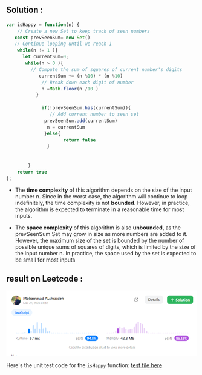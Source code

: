 ## Solution : 

```js
var isHappy = function(n) {
    // Create a new Set to keep track of seen numbers
   const prevSeenSum= new Set()
   // Continue looping until we reach 1 
    while(n != 1 ){
      let currentSum=0;
       while(n > 0 ){
         // Compute the sum of squares of current number's digits
            currentSum += (n %10) * (n %10)
             // Break down each digit of number 
             n =Math.floor(n /10 )
           }
           
             if(!prevSeenSum.has(currentSum)){
                // Add current number to seen set
              prevSeenSum.add(currentSum)
               n = currentSum
              }else{
                     return false
               }


        }
    return true
};
```
- The **time complexity** of this algorithm depends on the size of the input number n. Since in the worst case, the algorithm will continue to loop indefinitely, the time complexity is not **bounded**. However, in practice, the algorithm is expected to terminate in a reasonable time for most inputs.

- The **space complexity** of this algorithm is also **unbounded**, as the prevSeenSum Set may grow in size as more numbers are added to it. However, the maximum size of the set is bounded by the number of possible unique sums of squares of digits, which is limited by the size of the input number n. In practice, the space used by the set is expected to be small for most inputs

## result on Leetcode : 
   ![happy number](../assets/happy.png)
   
Here's the unit test code for the `isHappy` function:  [test file here](./happyNumber.test.js)
